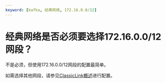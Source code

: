 ```yaml
---
keyword: [kafka, 经典网络, 172.16.0.0/12]
---
```


# 经典网络是否必须要选择172.16.0.0/12网段？

不是必须，但使用172.16.0.0/12网段的配置最简单。

如需选择其他网段，请参见[ClassicLink概述](/intl.zh-CN/网络连接/ClassicLink/ClassicLink概述.md)进行配置。

